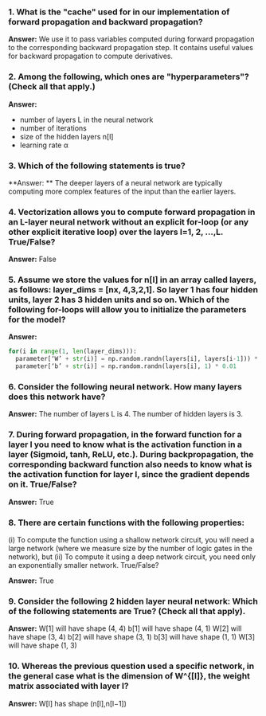 ### 1. What is the "cache" used for in our implementation of forward propagation and backward propagation?
**Answer:** We use it to pass variables computed during forward propagation to the corresponding backward propagation step. It contains useful values for backward propagation to compute derivatives.

### 2. Among the following, which ones are "hyperparameters"? (Check all that apply.)

**Answer:**
* number of layers L in the neural network
* number of iterations
* size of the hidden layers n[l]
* learning rate α

### 3. Which of the following statements is true?

**Answer: **
The deeper layers of a neural network are typically computing more complex features of the input than the earlier layers.

### 4. Vectorization allows you to compute forward propagation in an L-layer neural network without an explicit for-loop (or any other explicit iterative loop) over the layers l=1, 2, …,L. True/False?

**Answer:**
False

### 5. Assume we store the values for n[l] in an array called layers, as follows: layer_dims = [nx, 4,3,2,1]. So layer 1 has four hidden units, layer 2 has 3 hidden units and so on. Which of the following for-loops will allow you to initialize the parameters for the model?

**Answer:**
```Python
for(i in range(1, len(layer_dims))):
  parameter[‘W’ + str(i)] = np.random.randn(layers[i], layers[i-1])) * 0.01
  parameter[‘b’ + str(i)] = np.random.randn(layers[i], 1) * 0.01
```

### 6. Consider the following neural network. How many layers does this network have?

**Answer:**
The number of layers L is 4. The number of hidden layers is 3.

### 7. During forward propagation, in the forward function for a layer l you need to know what is the activation function in a layer (Sigmoid, tanh, ReLU, etc.). During backpropagation, the corresponding backward function also needs to know what is the activation function for layer l, since the gradient depends on it. True/False?

**Answer:**
True

### 8. There are certain functions with the following properties:

(i) To compute the function using a shallow network circuit, you will need a large network (where we measure size by the number of logic gates in the network), but (ii) To compute it using a deep network circuit, you need only an exponentially smaller network. True/False?

**Answer:** 
True

### 9. Consider the following 2 hidden layer neural network: Which of the following statements are True? (Check all that apply).

**Answer:** 
W[1] will have shape (4, 4)
b[1] will have shape (4, 1)
W[2] will have shape (3, 4)
b[2] will have shape (3, 1)
b[3] will have shape (1, 1)
W[3] will have shape (1, 3)

### 10. Whereas the previous question used a specific network, in the general case what is the dimension of W^{[l]}, the weight matrix associated with layer l?

**Answer:** 
W[l] has shape (n[l],n[l−1])
